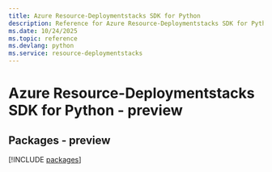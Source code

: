 ```yaml
---
title: Azure Resource-Deploymentstacks SDK for Python
description: Reference for Azure Resource-Deploymentstacks SDK for Python
ms.date: 10/24/2025
ms.topic: reference
ms.devlang: python
ms.service: resource-deploymentstacks
---
```

# Azure Resource-Deploymentstacks SDK for Python - preview
## Packages - preview
[!INCLUDE [packages](resource-deploymentstacks-index.md)]